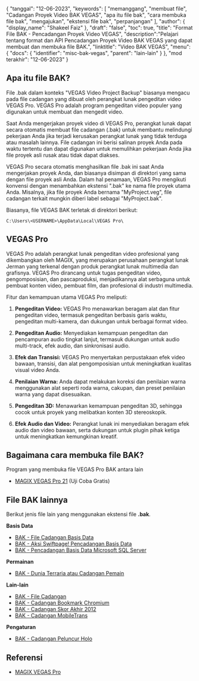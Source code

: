 {
"tanggal": "12-06-2023",
  "keywords": [
"memanggang",
"membuat file",
"Cadangan Proyek Video BAK VEGAS",
"apa itu file bak",
"cara membuka file bak",
"mengajukan",
"ekstensi file bak",
"perpanjangan"
],
  "author": {
"display_name": "Shakeel Faiz"
},
"draft": "false",
"toc": true,
"title": "Format File BAK - Pencadangan Proyek Video VEGAS",
  "description":"Pelajari tentang format dan API Pencadangan Proyek Video BAK VEGAS yang dapat membuat dan membuka file BAK.",
"linktitle": "Video BAK VEGAS",
  "menu": {
    "docs": {
      "identifier": "misc-bak-vegas",
"parent": "lain-lain"
}
},
"mod terakhir": "12-06-2023"
}

## Apa itu file BAK?

File .bak dalam konteks "VEGAS Video Project Backup" biasanya mengacu pada file cadangan yang dibuat oleh perangkat lunak pengeditan video VEGAS Pro. VEGAS Pro adalah program pengeditan video populer yang digunakan untuk membuat dan mengedit video.

Saat Anda mengerjakan proyek video di VEGAS Pro, perangkat lunak dapat secara otomatis membuat file cadangan (.bak) untuk membantu melindungi pekerjaan Anda jika terjadi kerusakan perangkat lunak yang tidak terduga atau masalah lainnya. File cadangan ini berisi salinan proyek Anda pada waktu tertentu dan dapat digunakan untuk memulihkan pekerjaan Anda jika file proyek asli rusak atau tidak dapat diakses.

VEGAS Pro secara otomatis menghasilkan file .bak ini saat Anda mengerjakan proyek Anda, dan biasanya disimpan di direktori yang sama dengan file proyek asli Anda. Dalam hal penamaan, VEGAS Pro mengikuti konvensi dengan menambahkan ekstensi ".bak" ke nama file proyek utama Anda. Misalnya, jika file proyek Anda bernama "MyProject.veg", file cadangan terkait mungkin diberi label sebagai "MyProject.bak".

Biasanya, file VEGAS BAK terletak di direktori berikut:

```
C:\Users\<USERNAME>\AppData\Local\VEGAS Pro\
```

## VEGAS Pro

VEGAS Pro adalah perangkat lunak pengeditan video profesional yang dikembangkan oleh MAGIX, yang merupakan perusahaan perangkat lunak Jerman yang terkenal dengan produk perangkat lunak multimedia dan grafisnya. VEGAS Pro dirancang untuk tugas pengeditan video, pengomposisian, dan pascaproduksi, menjadikannya alat serbaguna untuk pembuat konten video, pembuat film, dan profesional di industri multimedia.

Fitur dan kemampuan utama VEGAS Pro meliputi:

1. **Pengeditan Video:** VEGAS Pro menawarkan beragam alat dan fitur pengeditan video, termasuk pengeditan berbasis garis waktu, pengeditan multi-kamera, dan dukungan untuk berbagai format video.

2. **Pengeditan Audio:** Menyediakan kemampuan pengeditan dan pencampuran audio tingkat lanjut, termasuk dukungan untuk audio multi-track, efek audio, dan sinkronisasi audio.

3. **Efek dan Transisi:** VEGAS Pro menyertakan perpustakaan efek video bawaan, transisi, dan alat pengomposisian untuk meningkatkan kualitas visual video Anda.

4. **Penilaian Warna:** Anda dapat melakukan koreksi dan penilaian warna menggunakan alat seperti roda warna, cakupan, dan preset penilaian warna yang dapat disesuaikan.

5. **Pengeditan 3D:** Menawarkan kemampuan pengeditan 3D, sehingga cocok untuk proyek yang melibatkan konten 3D stereoskopik.

6. **Efek Audio dan Video:** Perangkat lunak ini menyediakan beragam efek audio dan video bawaan, serta dukungan untuk plugin pihak ketiga untuk meningkatkan kemungkinan kreatif.

## Bagaimana cara membuka file BAK?

Program yang membuka file VEGAS Pro BAK antara lain

- [MAGIX VEGAS Pro 21](https://en.wikipedia.org/wiki/Vegas_Pro) (Uji Coba Gratis)

## File BAK lainnya

Berikut jenis file lain yang menggunakan ekstensi file **.bak**.

**Basis Data**
- [BAK - File Cadangan Basis Data](/id/database/bak/)
- [BAK - Aksi Swiftpage! Pencadangan Basis Data](/id/database/bak-act/)
- [BAK - Pencadangan Basis Data Microsoft SQL Server](/id/database/bak-sqlserver/)

**Permainan**
- [BAK - Dunia Terraria atau Cadangan Pemain](/id/game/bak-terraria/)

**Lain-lain**
- [BAK - File Cadangan](/id/misc/bak-backup/)
- [BAK - Cadangan Bookmark Chromium](/id/misc/bak-chromium/)
- [BAK - Cadangan Skor Akhir 2012](/id/misc/bak-finale/)
- [BAK - Cadangan MobileTrans](/id/misc/bak-mobiletrans/)

**Pengaturan**
- [BAK - Cadangan Peluncur Holo](/id/settings/bak-holo/)

## Referensi
* [MAGIX VEGAS Pro](https://en.wikipedia.org/wiki/Vegas_Pro)
